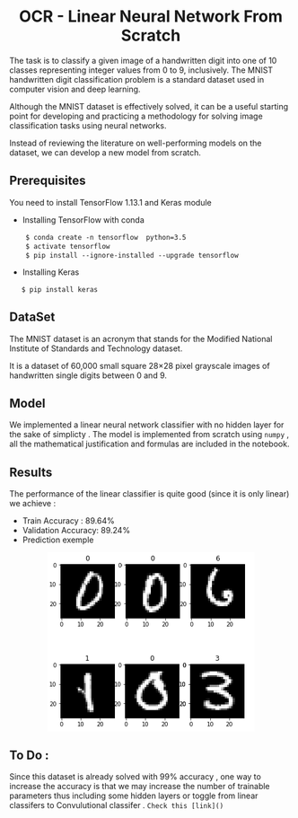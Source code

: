 

<h1 style="text-align:center">OCR - Linear Neural Network From Scratch</h1>




The task is to classify a given image of a handwritten digit into one of 10 classes representing integer values from 0 to 9, inclusively.
The MNIST handwritten digit classification problem is a standard dataset used in computer vision and deep learning.

Although the MNIST dataset is effectively solved, it can be a useful starting point for developing and practicing a methodology for solving image classification tasks using neural networks.

Instead of reviewing the literature on well-performing models on the dataset, we can develop a new model from scratch.

## Prerequisites
You need to install TensorFlow 1.13.1 and Keras module 
- Installing TensorFlow with conda 
    
```console
    $ conda create -n tensorflow  python=3.5
    $ activate tensorflow
    $ pip install --ignore-installed --upgrade tensorflow
```
- Installing Keras
 ```console
    $ pip install keras
```

## DataSet 
The MNIST dataset is an acronym that stands for the Modified National Institute of Standards and Technology dataset.

It is a dataset of 60,000 small square 28×28 pixel grayscale images of handwritten single digits between 0 and 9.

## Model 
We implemented a linear neural network classifier  with no hidden layer for the sake of simplicty . 
The model is implemented from scratch using ```numpy``` , all the  mathematical justification and formulas are included in the notebook. 

## Results 

The performance of the linear classifier is quite good (since it is only linear) we achieve :
- Train Accuracy :  89.64%
- Validation Accuracy:  89.24%
- Prediction exemple

<img style="display: block; margin: auto;" alt="BratsField" src="./images/index.png">




## To Do : 
Since this dataset is already solved with 99% accuracy , one way to increase the accuracy is that  we  may increase the number of trainable parameters thus including some hidden layers or toggle from linear classifers to Convulutional  classifer . 
``` Check this [link]() ```